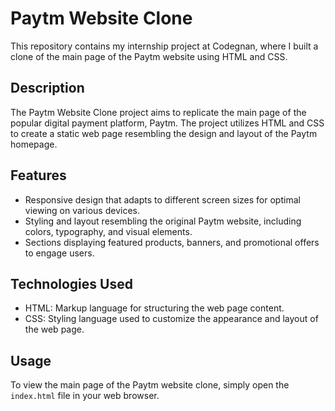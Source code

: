 # Paytm Website Clone

This repository contains my internship project at Codegnan, where I built a clone of the main page of the Paytm website using HTML and CSS.

## Description

The Paytm Website Clone project aims to replicate the main page of the popular digital payment platform, Paytm. The project utilizes HTML and CSS to create a static web page resembling the design and layout of the Paytm homepage.

## Features

- Responsive design that adapts to different screen sizes for optimal viewing on various devices.
- Styling and layout resembling the original Paytm website, including colors, typography, and visual elements.
- Sections displaying featured products, banners, and promotional offers to engage users.

## Technologies Used

- HTML: Markup language for structuring the web page content.
- CSS: Styling language used to customize the appearance and layout of the web page.


## Usage

To view the main page of the Paytm website clone, simply open the `index.html` file in your web browser.

